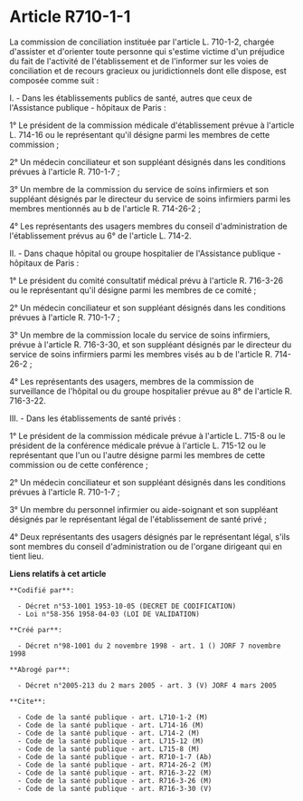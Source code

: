 # Article R710-1-1

La commission de conciliation instituée par l'article L. 710-1-2, chargée d'assister et d'orienter toute personne qui
s'estime victime d'un préjudice du fait de l'activité de l'établissement et de l'informer sur les voies de conciliation et de
recours gracieux ou juridictionnels dont elle dispose, est composée comme suit :

I. - Dans les établissements publics de santé, autres que ceux de l'Assistance publique - hôpitaux de Paris :

1° Le président de la commission médicale d'établissement prévue à l'article L. 714-16 ou le représentant qu'il désigne parmi
les membres de cette commission ;

2° Un médecin conciliateur et son suppléant désignés dans les conditions prévues à l'article R. 710-1-7 ;

3° Un membre de la commission du service de soins infirmiers et son suppléant désignés par le directeur du service de soins
infirmiers parmi les membres mentionnés au b de l'article R. 714-26-2 ;

4° Les représentants des usagers membres du conseil d'administration de l'établissement prévus au 6° de l'article L. 714-2.

II. - Dans chaque hôpital ou groupe hospitalier de l'Assistance publique - hôpitaux de Paris :

1° Le président du comité consultatif médical prévu à l'article R. 716-3-26 ou le représentant qu'il désigne parmi les
membres de ce comité ;

2° Un médecin conciliateur et son suppléant désignés dans les conditions prévues à l'article R. 710-1-7 ;

3° Un membre de la commission locale du service de soins infirmiers, prévue à l'article R. 716-3-30, et son suppléant
désignés par le directeur du service de soins infirmiers parmi les membres visés au b de l'article R. 714-26-2 ;

4° Les représentants des usagers, membres de la commission de surveillance de l'hôpital ou du groupe hospitalier prévue au 8°
de l'article R. 716-3-22.

III. - Dans les établissements de santé privés :

1° Le président de la commission médicale prévue à l'article L. 715-8 ou le président de la conférence médicale prévue à
l'article L. 715-12 ou le représentant que l'un ou l'autre désigne parmi les membres de cette commission ou de cette
conférence ;

2° Un médecin conciliateur et son suppléant désignés dans les conditions prévues à l'article R. 710-1-7 ;

3° Un membre du personnel infirmier ou aide-soignant et son suppléant désignés par le représentant légal de l'établissement
de santé privé ;

4° Deux représentants des usagers désignés par le représentant légal, s'ils sont membres du conseil d'administration ou de
l'organe dirigeant qui en tient lieu.

**Liens relatifs à cet article**

	**Codifié par**:

	  - Décret n°53-1001 1953-10-05 (DECRET DE CODIFICATION)
	  - Loi n°58-356 1958-04-03 (LOI DE VALIDATION)

	**Créé par**:

	  - Décret n°98-1001 du 2 novembre 1998 - art. 1 () JORF 7 novembre 1998

	**Abrogé par**:

	  - Décret n°2005-213 du 2 mars 2005 - art. 3 (V) JORF 4 mars 2005

	**Cite**:

	  - Code de la santé publique - art. L710-1-2 (M)
	  - Code de la santé publique - art. L714-16 (M)
	  - Code de la santé publique - art. L714-2 (M)
	  - Code de la santé publique - art. L715-12 (M)
	  - Code de la santé publique - art. L715-8 (M)
	  - Code de la santé publique - art. R710-1-7 (Ab)
	  - Code de la santé publique - art. R714-26-2 (M)
	  - Code de la santé publique - art. R716-3-22 (M)
	  - Code de la santé publique - art. R716-3-26 (M)
	  - Code de la santé publique - art. R716-3-30 (V)
